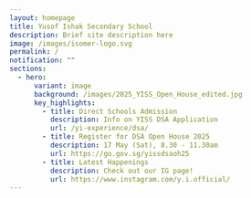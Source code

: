 ```yaml
---
layout: homepage
title: Yusof Ishak Secondary School
description: Brief site description here
image: /images/isomer-logo.svg
permalink: /
notification: ""
sections:
  - hero:
      variant: image
      background: /images/2025_YISS_Open_House_edited.jpg
      key_highlights:
        - title: Direct Schools Admission
          description: Info on YISS DSA Application
          url: /yi-experience/dsa/
        - title: Register for DSA Open House 2025
          description: 17 May (Sat), 8.30 - 11.30am
          url: https://go.gov.sg/yissdsaoh25
        - title: Latest Happenings
          description: Check out our IG page!
          url: https://www.instagram.com/y.i.official/
---
```

